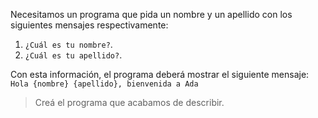 Necesitamos un programa que pida un nombre y un apellido con los siguientes mensajes respectivamente:

 1. `¿Cuál es tu nombre?`. 
 1. `¿Cuál es tu apellido?`.

Con esta información, el programa deberá mostrar el siguiente mensaje: `Hola {nombre} {apellido}, bienvenida a Ada`
 
> Creá el programa que acabamos de describir.

<style>
  .mu-browser {
    display: none;
  }
</style>